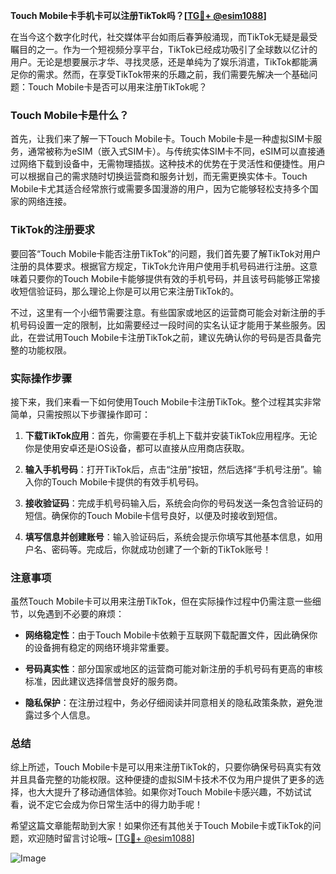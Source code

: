 **Touch Mobile卡手机卡可以注册TikTok吗？[[TG💪+ @esim1088](https://t.me/s/esim1088)]**

在当今这个数字化时代，社交媒体平台如雨后春笋般涌现，而TikTok无疑是最受瞩目的之一。作为一个短视频分享平台，TikTok已经成功吸引了全球数以亿计的用户。无论是想要展示才华、寻找灵感，还是单纯为了娱乐消遣，TikTok都能满足你的需求。然而，在享受TikTok带来的乐趣之前，我们需要先解决一个基础问题：Touch Mobile卡是否可以用来注册TikTok呢？

### Touch Mobile卡是什么？

首先，让我们来了解一下Touch Mobile卡。Touch Mobile卡是一种虚拟SIM卡服务，通常被称为eSIM（嵌入式SIM卡）。与传统实体SIM卡不同，eSIM可以直接通过网络下载到设备中，无需物理插拔。这种技术的优势在于灵活性和便捷性。用户可以根据自己的需求随时切换运营商和服务计划，而无需更换实体卡。Touch Mobile卡尤其适合经常旅行或需要多国漫游的用户，因为它能够轻松支持多个国家的网络连接。

### TikTok的注册要求

要回答“Touch Mobile卡能否注册TikTok”的问题，我们首先要了解TikTok对用户注册的具体要求。根据官方规定，TikTok允许用户使用手机号码进行注册。这意味着只要你的Touch Mobile卡能够提供有效的手机号码，并且该号码能够正常接收短信验证码，那么理论上你是可以用它来注册TikTok的。

不过，这里有一个小细节需要注意。有些国家或地区的运营商可能会对新注册的手机号码设置一定的限制，比如需要经过一段时间的实名认证才能用于某些服务。因此，在尝试用Touch Mobile卡注册TikTok之前，建议先确认你的号码是否具备完整的功能权限。

### 实际操作步骤

接下来，我们来看一下如何使用Touch Mobile卡注册TikTok。整个过程其实非常简单，只需按照以下步骤操作即可：

1. **下载TikTok应用**：首先，你需要在手机上下载并安装TikTok应用程序。无论你是使用安卓还是iOS设备，都可以直接从应用商店获取。

2. **输入手机号码**：打开TikTok后，点击“注册”按钮，然后选择“手机号注册”。输入你的Touch Mobile卡提供的有效手机号码。

3. **接收验证码**：完成手机号码输入后，系统会向你的号码发送一条包含验证码的短信。确保你的Touch Mobile卡信号良好，以便及时接收到短信。

4. **填写信息并创建账号**：输入验证码后，系统会提示你填写其他基本信息，如用户名、密码等。完成后，你就成功创建了一个新的TikTok账号！

### 注意事项

虽然Touch Mobile卡可以用来注册TikTok，但在实际操作过程中仍需注意一些细节，以免遇到不必要的麻烦：

- **网络稳定性**：由于Touch Mobile卡依赖于互联网下载配置文件，因此确保你的设备拥有稳定的网络环境非常重要。
  
- **号码真实性**：部分国家或地区的运营商可能对新注册的手机号码有更高的审核标准，因此建议选择信誉良好的服务商。

- **隐私保护**：在注册过程中，务必仔细阅读并同意相关的隐私政策条款，避免泄露过多个人信息。

### 总结

综上所述，Touch Mobile卡是可以用来注册TikTok的，只要你确保号码真实有效并且具备完整的功能权限。这种便捷的虚拟SIM卡技术不仅为用户提供了更多的选择，也大大提升了移动通信体验。如果你对Touch Mobile卡感兴趣，不妨试试看，说不定它会成为你日常生活中的得力助手呢！

希望这篇文章能帮助到大家！如果你还有其他关于Touch Mobile卡或TikTok的问题，欢迎随时留言讨论哦~ [[TG💪+ @esim1088](https://t.me/s/esim1088)] 

![Image](https://i.postimg.cc/4NQfJmqS/Snipaste-2025-05-13-00-14-12.png)